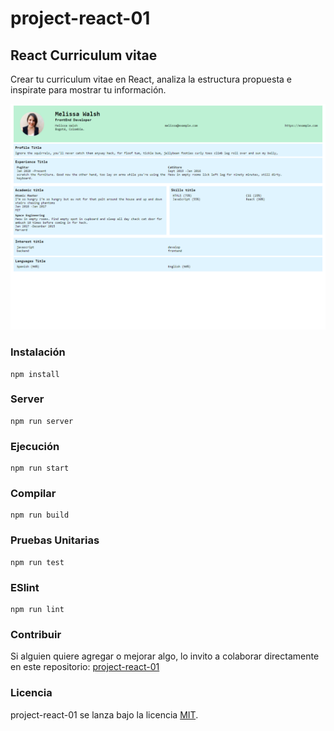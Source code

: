 # project-react-01

## React Curriculum vitae

Crear tu curriculum vitae en React, analiza la estructura propuesta e inspirate para mostrar tu información.

![react-cv](./screenshot.png)

### Instalación
```
npm install
```

### Server
```
npm run server
```

### Ejecución
```
npm run start
```

### Compilar
```
npm run build
```

### Pruebas Unitarias
```
npm run test
```

### ESlint
```
npm run lint
```

### Contribuir
Si alguien quiere agregar o mejorar algo, lo invito a colaborar directamente en este repositorio: [project-react-01](https://github.com/platzimaster/project-react-01/)

### Licencia
project-react-01 se lanza bajo la licencia [MIT](https://opensource.org/licenses/MIT).
